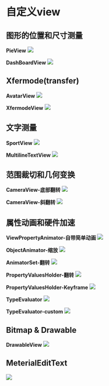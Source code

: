# 自定义view

## 图形的位置和尺寸测量
**PieView**
![](./md_resource/PieView.png)

**DashBoardView**
![](./md_resource/DashBoardView.png)

## Xfermode(transfer)
**AvatarView**
![](./md_resource/AvatarView.png)

**XfermodeView**
![](./md_resource/XfermodeView.png)

## 文字测量
**SportView**
![](./md_resource/SportView.png)

**MultilineTextView**
![](./md_resource/MultilineTextView.png)

## 范围裁切和几何变换
**CameraView-底部翻转**
![](./md_resource/CameraView-底部翻转.png)

**CameraView-斜翻转**
![](./md_resource/CameraView-斜翻转.png)

## 属性动画和硬件加速
**ViewPropertyAnimator-自带简单动画**
![](./md_resource/simpleview-ViewPropertyAnimator.gif)

**ObjectAnimator-缩放**
![](./md_resource/ObjectAnimator-缩放.gif)

**AnimatorSet-翻转**
![](./md_resource/AnimatorSet-翻转1.gif)

**PropertyValuesHolder-翻转**
![](./md_resource/PropertyValuesHolder-翻转.gif)

**PropertyValuesHolder-Keyframe**
![](./md_resource/PropertyValuesHolder-Keyframe.gif)

**TypeEvaluator**
![](./md_resource/TypeEvaluator.gif)

**TypeEvaluator-custom**
![](./md_resource/TypeEvaluator-custom.gif)

## Bitmap & Drawable
**DrawableView**
![](./md_resource/DrawableView.png)

## MeterialEditText
![](./md_resource/MeterialEditText.gif)
